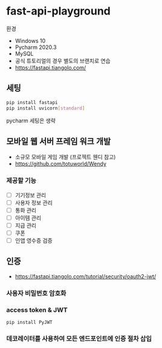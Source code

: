 # fast-api-playground

환경
- Windows 10
- Pycharm 2020.3
- MySQL
- 공식 튜토리얼의 경우 별도의 브랜치로 연습
- https://fastapi.tiangolo.com/

## 세팅

```sh
pip install fastapi
pip install uvicorn[standard]
```

pycharm 세팅은 생략

## 모바일 웹 서버 프레임 워크 개발
- 소규모 모바일 게임 개발 (프로젝트 웬디 참고)
- https://github.com/totuworld/Wendy

### 제공할 기능

- [ ] 기기정보 관리
- [ ] 사용자 정보 관리
- [ ] 통화 관리
- [ ] 아이템 관리
- [ ] 지급 관리
- [ ] 쿠폰
- [ ] 인앱 영수증 검증

## 인증
- https://fastapi.tiangolo.com/tutorial/security/oauth2-jwt/

### 사용자 비밀번호 암호화

### access token & JWT
```shell
pip install PyJWT
```

### 데코레이터를 사용하여 모든 엔드포인트에 인증 절차 삽입


